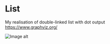# List
My realisation of double-linked list
with dot output
https://www.graphviz.org/

![Image alt](https://github.com/SokolovVadim/List/blob/master/DOT.vg.jpeg)
